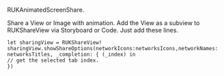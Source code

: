 RUKAnimatedScreenShare.

Share a View or Image with animation.
Add the View as a subview to RUKShareView via Storyboard or Code.
Just add these lines.

```
let sharingView = RUKShareView!           
sharingView.showShareOptions(networkIcons:networksIcons,networkNames: networksTitles, _completion: { (_index) in
// get the selected tab index.
})

```

